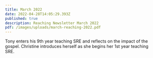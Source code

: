 ```yaml
---
title: March 2022
date: 2022-04-28T14:05:29.393Z
published: true
description: Reaching Newsletter March 2022
pdf: /images/uploads/march-reaching-2022.pdf
---
```

Tony enters his 9th year teaching SRE and reflects on the impact of the gospel. Christine introduces herself as she begins her 1st year teaching SRE.
